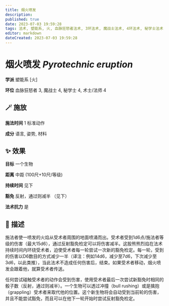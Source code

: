 ```yaml
---
title: 烟火喷发
description: 
published: true
date: 2023-07-03 19:59:28
tags: 法术, 塑能系, 火, 血脉狂怒者法术, 3环法术, 魔战士法术, 4环法术, 秘学士法术, 术士/法师法术
editor: markdown
dateCreated: 2023-07-03 19:59:28
---
```


# **烟火喷发** *Pyrotechnic eruption*

**学派** 塑能系 \[火\] 

**环位** 血脉狂怒者 3, 魔战士 4, 秘学士 4, 术士/法师 4

## 🪄 施放

**施法时间** 1 标准动作

**成分** 语言, 姿势, 材料

## ✨ 效果 

**目标** 一个生物 

**距离** 中距 (100尺+10尺/等级)  

**持续时间** 见下 

**豁免** 反射，通过则减半 （见下）

**法术抗力** 是

## 📖 描述

施法者使一喷发的火焰从受术者周围的地面喷涌而出。受术者受到1d6点/施法者等级的伤害（最大15d6），通过反射豁免检定可以将伤害减半。这股熊熊烈焰在法术持续时间内环绕受术者，迫使受术者每一轮尝试一次新的豁免检定。每一轮，受到的伤害以D6数目的方式减少一半（译注：例如14d6，减少至7d6，下次减少至3d6，以此类推），当此法术不造成任何伤害后，结束。如果受术者移动，烟火喷发会跟着他，就算受术者传送。

任何尝试碰触受术者的动作会受到伤害，使用受术者最后一次尝试新豁免时相同的骰子数（反射，通过则减半）。一个生物可以透过冲撞（bull rushing）或是擒抱（grappling）受术者来取代他的位置。这个新生物将会自动受到当前轮的伤害，并且不能尝试豁免，而且可以在他下一轮开始时尝试反射豁免检定。
    